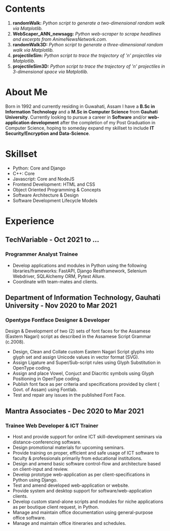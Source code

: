 <h1>Contents</h1>

1. **randomWalk:** *Python script to generate a two-dimensional random walk via Matplotlib.*
2. **WebScaper_ANN_newsagg:** *Python web-scraper to scrape headlines and excerpts from AnimeNewsNetwork.com.*
3. **randomWalk3D:** *Python script to generate a three-dimensional random walk via Matplotlib.*
4. **projectileSim:** *Python script to trace the trajectory of 'n' projectiles via Matplotlib.*
5. **projectileSim3D:** *Python script to trace the trajectory of 'n' projectiles in 3-dimensional space via Matplotlib.*


<h1>About Me</h1>

Born in 1992 and currently residing in Guwahati, Assam I have a **B.Sc in Information Technology** and a **M.Sc in Computer Science** from **Gauhati University**.
Currently looking to pursue a career in **Software** and/or **web-application development** after the completion of my Post Graduation in Computer Science, hoping to someday expand my skillset to include **IT Security/Encryption and Data-Science**.

<h1>Skillset</h1>

 - Python:  Core and Django
 - C++: Core
 - Javascript:  Core and NodeJS
 - Frontend Development:  HTML and CSS
 - Object Oriented Programming & Concepts
 - Software Architecture & Design
 - Software Development Lifecycle Models

<h1>Experience</h1>
  <h2>TechVariable - Oct 2021 to ...</h2>
  <h3>Programmer Analyst Trainee</h3>
  
  - Develop applications and modules in Python using the following libraries/frameworks:
    FastAPI, Django Restframework, Selenium Webdriver, SQLAlchemy ORM, Pytest Allure.
  - Coordinate with team-mates and clients.  
  
  <h2>Department of Information Technology, Gauhati University - Nov 2020 to Mar 2021</h2>
  <h3>Opentype Fontface Designer & Developer</h3>
  Design & Development of two (2) sets of font faces for the Assamese (Eastern Nagari) script as described in the Assamese Script Grammar (c.2008).
  
   - Design, Clean and Collate custom Eastern Nagari Script glyphs into glyph set and assign Unicode values in vector format (SVG).
   - Assign Ligature and Super/Sub-script rules using Glyph Substitution in OpenType coding.
   - Assign and place Vowel, Conjuct and Diacritic symbols using Glyph Positioning in OpenType coding.
   - Publish font face as per criteria and specifications provided by client ( Govt. of Assam) using Fontlab.
   - Test and repair any issues in the published Font Face.

  <h2>Mantra Associates - Dec 2020 to Mar 2021</h2>
  <h3>Trainee Web Developer & ICT Trainer</h3>
  
   - Host and provide support for online ICT skill-development seminars via distance-conferencing software.
   - Design promotional materials for upcoming seminars.
   - Provide training on proper, efficient and safe usage of ICT software to faculty & professionals primarily from educational institutions.
   - Design and amend basic software control-flow and architecture based on client-input and review.
   - Develop prototype web-application as per client-specifications in Python using Django.
   - Test and amend developed web-application or website.
   - Provide system and desktop support for software/web-application clients.
   - Develop custom stand-alone scripts and modules for niche applications as per boutique client request, in Python.
   - Manage and maintain office documentation using general-purpose office software.
   - Manage and maintain office itineraries and schedules.
